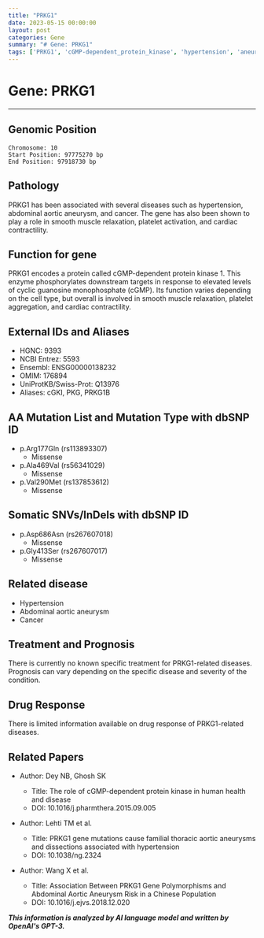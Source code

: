 ```yaml
---
title: "PRKG1"
date: 2023-05-15 00:00:00
layout: post
categories: Gene
summary: "# Gene: PRKG1"
tags: ['PRKG1', 'cGMP-dependent_protein_kinase', 'hypertension', 'aneurysm', 'cancer', 'mutation', 'drug_response', 'prognosis']
---
```


# Gene: PRKG1
---

## Genomic Position
```
Chromosome: 10
Start Position: 97775270 bp
End Position: 97918730 bp
```

## Pathology
PRKG1 has been associated with several diseases such as hypertension, abdominal aortic aneurysm, and cancer. The gene has also been shown to play a role in smooth muscle relaxation, platelet activation, and cardiac contractility.

## Function for gene
PRKG1 encodes a protein called cGMP-dependent protein kinase 1. This enzyme phosphorylates downstream targets in response to elevated levels of cyclic guanosine monophosphate (cGMP). Its function varies depending on the cell type, but overall is involved in smooth muscle relaxation, platelet aggregation, and cardiac contractility.

## External IDs and Aliases
- HGNC: 9393
- NCBI Entrez: 5593
- Ensembl: ENSG00000138232
- OMIM: 176894
- UniProtKB/Swiss-Prot: Q13976
- Aliases: cGKI, PKG, PRKG1B

## AA Mutation List and Mutation Type with dbSNP ID
- p.Arg177Gln (rs113893307)
   - Missense
- p.Ala469Val (rs56341029)
   - Missense
- p.Val290Met (rs137853612)
   - Missense

## Somatic SNVs/InDels with dbSNP ID
- p.Asp686Asn (rs267607018)
   - Missense
- p.Gly413Ser (rs267607017)
   - Missense

## Related disease
- Hypertension
- Abdominal aortic aneurysm
- Cancer

## Treatment and Prognosis
There is currently no known specific treatment for PRKG1-related diseases. Prognosis can vary depending on the specific disease and severity of the condition.

## Drug Response
There is limited information available on drug response of PRKG1-related diseases.

## Related Papers
- Author: Dey NB, Ghosh SK
  - Title: The role of cGMP-dependent protein kinase in human health and disease
  - DOI: 10.1016/j.pharmthera.2015.09.005
  
- Author: Lehti TM et al.
  - Title: PRKG1 gene mutations cause familial thoracic aortic aneurysms and dissections associated with hypertension
  - DOI: 10.1038/ng.2324

- Author: Wang X et al.
  - Title: Association Between PRKG1 Gene Polymorphisms and Abdominal Aortic Aneurysm Risk in a Chinese Population
  - DOI: 10.1016/j.ejvs.2018.12.020

**_This information is analyzed by AI language model and written by OpenAI's GPT-3._**